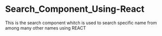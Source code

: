 # Search_Component_Using-React
This is the search component whitch is used to search specific name from among many other names using REACT
